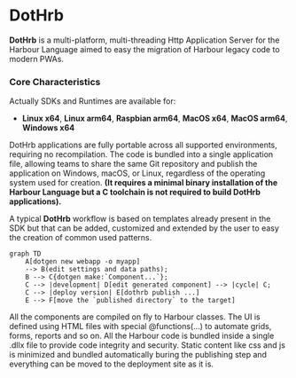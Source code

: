 # DotHrb

**DotHrb** is a multi-platform, multi-threading Http Application Server for the Harbour Language aimed to easy the migration of Harbour legacy code to modern PWAs.

### Core Characteristics

Actually SDKs and Runtimes are available for:

- **Linux x64**, **Linux arm64**, **Raspbian arm64**, **MacOS x64**, **MacOS arm64**, **Windows x64**

DotHrb applications are fully portable across all supported environments, requiring no recompilation. The code is bundled into a single application file, allowing teams to share the same Git repository and publish the application on Windows, macOS, or Linux, regardless of the operating system used for creation. **(It requires a minimal binary installation of the Harbour Language but a C toolchain is not required to build DotHrb applications).**

A typical **DotHrb** workflow is based on templates already present in the SDK but that can be added, customized and extended by the user to easy the creation of common used patterns.

```mermaid
graph TD
    A[dotgen new webapp -o myapp]
    --> B(edit settings and data paths);
    B --> C{dotgen make:`Component...`};
    C --> |development| D[edit generated component] --> |cycle| C;
    C --> |deploy version| E[dothrb publish ...]
    E --> F[move the `published directory` to the target]
```

All the components are compiled on fly to Harbour classes. The UI is defined using HTML files with special @functions(...) to automate grids, forms, reports and so on. All the Harbour code is bundled inside a single .dllx file to provide code integrity and security. Static content like css and js is minimized and bundled automatically buring the publishing step and everything can be moved to the deployment site as it is.
